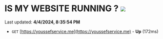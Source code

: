 # IS MY WEBSITE RUNNING ? [![](https://img.shields.io/static/v1?label=Sponsor&message=%E2%9D%A4&logo=GitHub&color=%23fe8e86)](https://github.com/sponsors/<username>)

Last updated: **4/4/2024, 8:35:54 PM**

- `GET` [https://youssefservice.me](https://youssefservice.me) - **Up** (172ms)
